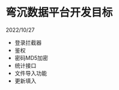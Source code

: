 # 弯沉数据平台开发目标

2022/10/27 
- 登录拦截器
- 鉴权
- 密码MD5加密
- 统计接口
- 文件导入功能
- 更新填入
<!--stackedit_data:
eyJoaXN0b3J5IjpbMTEzMzE3OTA3OCwtODgwNjIyNjg3XX0=
-->